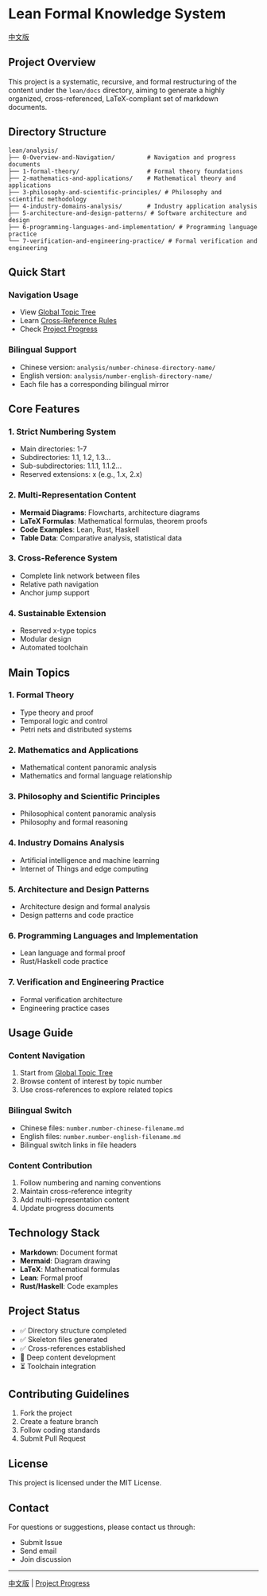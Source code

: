 # Lean Formal Knowledge System

[中文版](./README.md)

## Project Overview

This project is a systematic, recursive, and formal restructuring of the content under the `lean/docs` directory, aiming to generate a highly organized, cross-referenced, LaTeX-compliant set of markdown documents.

## Directory Structure

```text
lean/analysis/
├── 0-Overview-and-Navigation/         # Navigation and progress documents
├── 1-formal-theory/                   # Formal theory foundations
├── 2-mathematics-and-applications/    # Mathematical theory and applications
├── 3-philosophy-and-scientific-principles/ # Philosophy and scientific methodology
├── 4-industry-domains-analysis/       # Industry application analysis
├── 5-architecture-and-design-patterns/ # Software architecture and design
├── 6-programming-languages-and-implementation/ # Programming language practice
└── 7-verification-and-engineering-practice/ # Formal verification and engineering
```

## Quick Start

### Navigation Usage

- View [Global Topic Tree](0-Overview-and-Navigation/0.1-Global-Topic-Tree.md)
- Learn [Cross-Reference Rules](0-Overview-and-Navigation/0.2-Cross-References-and-Local-Navigation.md)
- Check [Project Progress](0-Overview-and-Navigation/0.3-Continuous-Context-Progress.md)

### Bilingual Support

- Chinese version: `analysis/number-chinese-directory-name/`
- English version: `analysis/number-english-directory-name/`
- Each file has a corresponding bilingual mirror

## Core Features

### 1. Strict Numbering System

- Main directories: 1-7
- Subdirectories: 1.1, 1.2, 1.3...
- Sub-subdirectories: 1.1.1, 1.1.2...
- Reserved extensions: x (e.g., 1.x, 2.x)

### 2. Multi-Representation Content

- **Mermaid Diagrams**: Flowcharts, architecture diagrams
- **LaTeX Formulas**: Mathematical formulas, theorem proofs
- **Code Examples**: Lean, Rust, Haskell
- **Table Data**: Comparative analysis, statistical data

### 3. Cross-Reference System

- Complete link network between files
- Relative path navigation
- Anchor jump support

### 4. Sustainable Extension

- Reserved x-type topics
- Modular design
- Automated toolchain

## Main Topics

### 1. Formal Theory

- Type theory and proof
- Temporal logic and control
- Petri nets and distributed systems

### 2. Mathematics and Applications

- Mathematical content panoramic analysis
- Mathematics and formal language relationship

### 3. Philosophy and Scientific Principles

- Philosophical content panoramic analysis
- Philosophy and formal reasoning

### 4. Industry Domains Analysis

- Artificial intelligence and machine learning
- Internet of Things and edge computing

### 5. Architecture and Design Patterns

- Architecture design and formal analysis
- Design patterns and code practice

### 6. Programming Languages and Implementation

- Lean language and formal proof
- Rust/Haskell code practice

### 7. Verification and Engineering Practice

- Formal verification architecture
- Engineering practice cases

## Usage Guide

### Content Navigation

1. Start from [Global Topic Tree](0-Overview-and-Navigation/0.1-Global-Topic-Tree.md)
2. Browse content of interest by topic number
3. Use cross-references to explore related topics

### Bilingual Switch

- Chinese files: `number.number-chinese-filename.md`
- English files: `number.number-english-filename.md`
- Bilingual switch links in file headers

### Content Contribution

1. Follow numbering and naming conventions
2. Maintain cross-reference integrity
3. Add multi-representation content
4. Update progress documents

## Technology Stack

- **Markdown**: Document format
- **Mermaid**: Diagram drawing
- **LaTeX**: Mathematical formulas
- **Lean**: Formal proof
- **Rust/Haskell**: Code examples

## Project Status

- ✅ Directory structure completed
- ✅ Skeleton files generated
- ✅ Cross-references established
- 🔄 Deep content development
- ⏳ Toolchain integration

## Contributing Guidelines

1. Fork the project
2. Create a feature branch
3. Follow coding standards
4. Submit Pull Request

## License

This project is licensed under the MIT License.

## Contact

For questions or suggestions, please contact us through:

- Submit Issue
- Send email
- Join discussion

---

[中文版](./README.md) | [Project Progress](0-Overview-and-Navigation/0.3-Continuous-Context-Progress.md)
